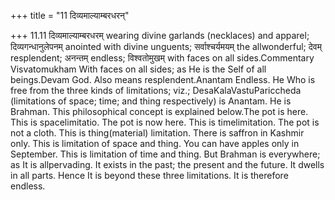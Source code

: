 +++
title = "11 दिव्यमाल्याम्बरधरन्"

+++
11.11 दिव्यमाल्याम्बरधरम् wearing divine garlands (necklaces) and
apparel; दिव्यगन्धानुलेपनम् anointed with divine unguents;
सर्वाश्चर्यमयम् the allwonderful; देवम् resplendent; अनन्तम् endless;
विश्वतोमुखम् with faces on all sides.Commentary Visvatomukham With faces
on all sides; as He is the Self of all beings.Devam God. Also means
resplendent.Anantam Endless. He Who is free from the three kinds of
limitations; viz.; DesaKalaVastuPariccheda (limitations of space; time;
and thing respectively) is Anantam. He is Brahman. This philosophical
concept is explained below.The pot is here. This is spacelimitatio. The
pot is now here. This is timelimitation. The pot is not a cloth. This is
thing(material) limitation. There is saffron in Kashmir only. This is
limitation of space and thing. You can have apples only in September.
This is limitation of time and thing. But Brahman is everywhere; as It
is allpervading. It exists in the past; the present and the future. It
dwells in all parts. Hence It is beyond these three limitations. It is
therefore endless.

